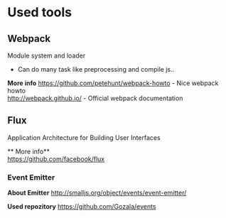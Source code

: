 

# Used tools


## Webpack
Module system and loader 
- Can do many task like preprocessing and compile js..

**More info**
https://github.com/petehunt/webpack-howto - Nice webpack howto  
http://webpack.github.io/ - Official webpack documentation  


## Flux
Application Architecture for Building User Interfaces

** More info**  
https://github.com/facebook/flux


### Event Emitter
**About Emitter**
http://smalljs.org/object/events/event-emitter/  

**Used repozitory**
https://github.com/Gozala/events  
